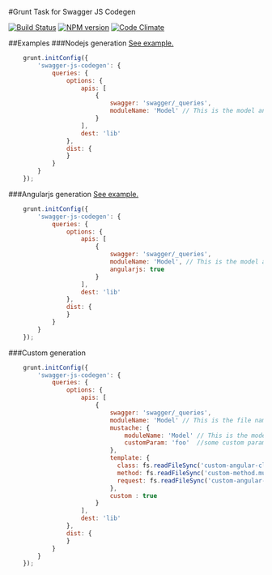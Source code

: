 #Grunt Task for Swagger JS Codegen

[![Build Status](http://img.shields.io/travis/wcandillon/grunt-swagger-js-codegen/master.svg?style=flat)](https://travis-ci.org/wcandillon/grunt-swagger-js-codegen) [![NPM version](http://img.shields.io/npm/v/grunt-swagger-js-codegen.svg?style=flat)](http://badge.fury.io/js/grunt-swagger-js-codegen) [![Code Climate](http://img.shields.io/codeclimate/github/wcandillon/grunt-swagger-js-codegen.svg?style=flat)](https://codeclimate.com/github/wcandillon/grunt-swagger-js-codegen)

##Examples
###Nodejs generation
[See example.](https://github.com/28msec/28.io-nodejs/blob/master/Gruntfile.js#L11)
```javascript
    grunt.initConfig({
        'swagger-js-codegen': {
            queries: {
                options: {
                    apis: [
                        {
                            swagger: 'swagger/_queries',
                            moduleName: 'Model' // This is the model and file name
                        }
                    ],
                    dest: 'lib'
                },
                dist: {
                }
            }
        }
    });
```

###Angularjs generation
[See example.](https://github.com/28msec/28.io-angularjs/blob/master/Gruntfile.js#L27)
```javascript
    grunt.initConfig({
        'swagger-js-codegen': {
            queries: {
                options: {
                    apis: [
                        {
                            swagger: 'swagger/_queries',
                            moduleName: 'Model', // This is the model and file name
                            angularjs: true
                        }
                    ],
                    dest: 'lib'
                },
                dist: {
                }
            }
        }
    });
```

###Custom generation
```javascript
    grunt.initConfig({
        'swagger-js-codegen': {
            queries: {
                options: {
                    apis: [
                        {
                            swagger: 'swagger/_queries',
                            moduleName: 'Model' // This is the file name
							mustache: {
								moduleName: 'Model'	// This is the model name - it should be repeated here if you want to use it in mustache templates
								customParam: 'foo'	//some custom param used in mustache templates
							},
							template: {
							  class: fs.readFileSync('custom-angular-class.mustache', 'utf-8'),
							  method: fs.readFileSync('custom-method.mustache', 'utf-8'),
							  request: fs.readFileSync('custom-angular-request.mustache', 'utf-8')
							},
							custom : true
                        }
                    ],
                    dest: 'lib'
                },
                dist: {
                }
            }
        }
    });